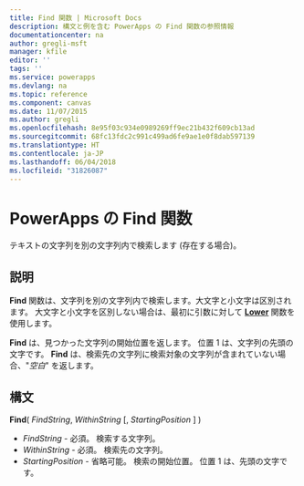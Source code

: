 ```yaml
---
title: Find 関数 | Microsoft Docs
description: 構文と例を含む PowerApps の Find 関数の参照情報
documentationcenter: na
author: gregli-msft
manager: kfile
editor: ''
tags: ''
ms.service: powerapps
ms.devlang: na
ms.topic: reference
ms.component: canvas
ms.date: 11/07/2015
ms.author: gregli
ms.openlocfilehash: 8e95f03c934e0989269ff9ec21b432f609cb13ad
ms.sourcegitcommit: 68fc13fdc2c991c499ad6fe9ae1e0f8dab597139
ms.translationtype: HT
ms.contentlocale: ja-JP
ms.lasthandoff: 06/04/2018
ms.locfileid: "31826087"
---
```

# <a name="find-function-in-powerapps"></a>PowerApps の Find 関数
テキストの文字列を別の文字列内で検索します (存在する場合)。

## <a name="description"></a>説明
**Find** 関数は、文字列を別の文字列内で検索します。大文字と小文字は区別されます。 大文字と小文字を区別しない場合は、最初に引数に対して **[Lower](function-lower-upper-proper.md)** 関数を使用します。

**Find** は、見つかった文字列の開始位置を返します。  位置 1 は、文字列の先頭の文字です。 **Find** は、検索先の文字列に検索対象の文字列が含まれていない場合、"*空白*" を返します。

## <a name="syntax"></a>構文
**Find**( *FindString*, *WithinString* [, *StartingPosition* ] )

* *FindString* - 必須。  検索する文字列。
* *WithinString* - 必須。  検索先の文字列。
* *StartingPosition* - 省略可能。  検索の開始位置。  位置 1 は、先頭の文字です。

